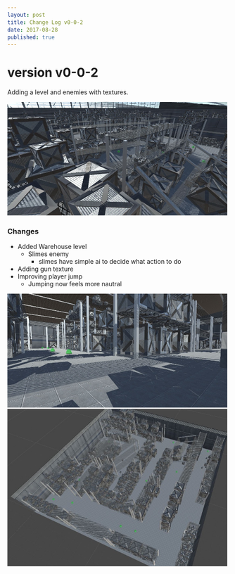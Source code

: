 ```yaml
---
layout: post
title: Change Log v0-0-2
date: 2017-08-28
published: true
---
```


# version v0-0-2 

Adding a level and enemies with textures.

<img src="/assest/images/v0-0-3-warehouse-1.JPG" class="img-responsive" width="500"> 

### Changes

* Added Warehouse level
    * Slimes enemy
        * slimes have simple ai to decide what action to do
* Adding gun texture
* Improving player jump
    * Jumping now feels more nautral


<img src="/assest/images/v0-0-3-warehouse-2.JPG" class="img-responsive" width="500">



<img src="/assest/images/v0-0-3-warehouse-3.JPG" class="img-responsive" width="500"> 